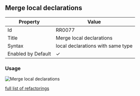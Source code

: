 ## Merge local declarations

| Property           | Value                             |
| ------------------ | --------------------------------- |
| Id                 | RR0077                            |
| Title              | Merge local declarations          |
| Syntax             | local declarations with same type |
| Enabled by Default | &#x2713;                          |

### Usage

![Merge local declarations](../../images/refactorings/MergeLocalDeclarations.png)

[full list of refactorings](Refactorings.md)